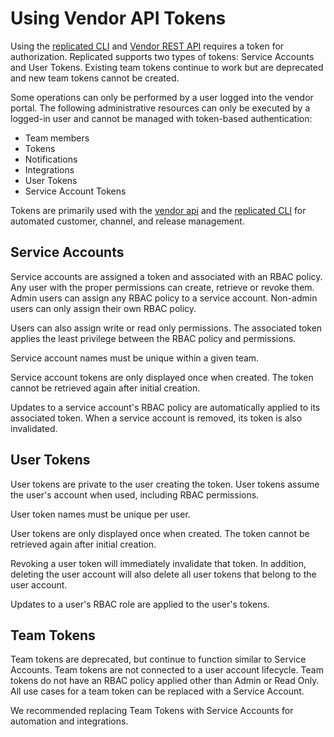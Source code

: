 # Using Vendor API Tokens

Using the [replicated CLI](replicated-cli-installing) and [Vendor REST API](vendor-api-using) requires a token for authorization.  Replicated supports two types of tokens: Service Accounts and User Tokens. Existing team tokens continue to work but are deprecated and new team tokens cannot be created.

Some operations can only be performed by a user logged into the vendor portal. The following administrative resources can only be executed by a logged-in user and cannot be managed with token-based authentication:

- Team members
- Tokens
- Notifications
- Integrations
- User Tokens
- Service Account Tokens

Tokens are primarily used with the [vendor api](vendor-api-using) and the [replicated CLI](replicated-cli-installing) for automated customer, channel, and release management.

## Service Accounts

Service accounts are assigned a token and associated with an RBAC policy. Any user with the proper permissions can create, retrieve or revoke them. Admin users can assign any RBAC policy to a service account. Non-admin users can only assign their own RBAC policy.

Users can also assign write or read only permissions. The associated token applies the least privilege between the RBAC policy and permissions.

Service account names must be unique within a given team.

Service account tokens are only displayed once when created. The token cannot be retrieved again after initial creation. 

Updates to a service account's RBAC policy are automatically applied to its associated token. When a service account is removed, its token is also invalidated.

## User Tokens

User tokens are private to the user creating the token. User tokens assume the user's account when used, including RBAC permissions.

User token names must be unique per user.

User tokens are only displayed once when created. The token cannot be retrieved again after initial creation. 

Revoking a user token will immediately invalidate that token. In addition, deleting the user account will also delete all user tokens that belong to the user account.

Updates to a user's RBAC role are applied to the user's tokens. 

## Team Tokens

Team tokens are deprecated, but continue to function similar to Service Accounts. Team tokens are not connected to a user account lifecycle. Team tokens do not have an RBAC policy applied other than Admin or Read Only. All use cases for a team token can be replaced with a Service Account.

We recommended replacing Team Tokens with Service Accounts for automation and integrations.
